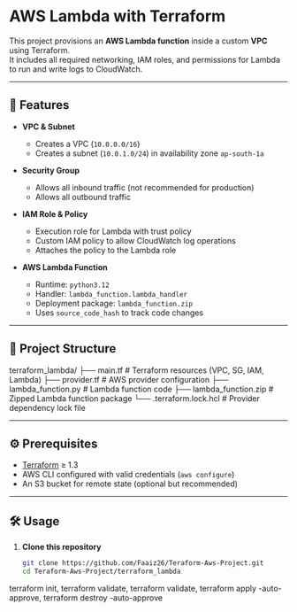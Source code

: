 # AWS Lambda with Terraform

This project provisions an **AWS Lambda function** inside a custom **VPC** using Terraform.  
It includes all required networking, IAM roles, and permissions for Lambda to run and write logs to CloudWatch.

---

## 🚀 Features

- **VPC & Subnet**
  - Creates a VPC (`10.0.0.0/16`)
  - Creates a subnet (`10.0.1.0/24`) in availability zone `ap-south-1a`

- **Security Group**
  - Allows all inbound traffic (not recommended for production)
  - Allows all outbound traffic

- **IAM Role & Policy**
  - Execution role for Lambda with trust policy
  - Custom IAM policy to allow CloudWatch log operations
  - Attaches the policy to the Lambda role

- **AWS Lambda Function**
  - Runtime: `python3.12`
  - Handler: `lambda_function.lambda_handler`
  - Deployment package: `lambda_function.zip`
  - Uses `source_code_hash` to track code changes

---

## 📂 Project Structure

terraform_lambda/
├── main.tf # Terraform resources (VPC, SG, IAM, Lambda)
├── provider.tf # AWS provider configuration
├── lambda_function.py # Lambda function code
├── lambda_function.zip # Zipped Lambda function package
└── .terraform.lock.hcl # Provider dependency lock file



---

## ⚙️ Prerequisites

- [Terraform](https://developer.hashicorp.com/terraform/downloads) ≥ 1.3
- AWS CLI configured with valid credentials (`aws configure`)
- An S3 bucket for remote state (optional but recommended)

---

## 🛠️ Usage

1. **Clone this repository**
   ```bash
   git clone https://github.com/Faaiz26/Teraform-Aws-Project.git
   cd Teraform-Aws-Project/terraform_lambda


terraform init,
terraform validate,
terraform validate,
terraform apply -auto-approve,
terraform destroy -auto-approve
